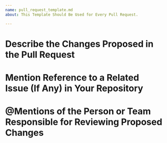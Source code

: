 ```yaml
---
name: pull_request_template.md
about: This Template Should Be Used for Every Pull Request.

---
```


# Describe the Changes Proposed in the Pull Request



# Mention Reference to a Related Issue (If Any) in Your Repository



# @Mentions of the Person or Team Responsible for Reviewing Proposed Changes
